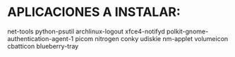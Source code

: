 #   APLICACIONES A INSTALAR:

net-tools
python-psutil
archlinux-logout
xfce4-notifyd 
polkit-gnome-authentication-agent-1
picom
nitrogen
conky
udiskie
nm-applet
volumeicon
cbatticon
blueberry-tray


